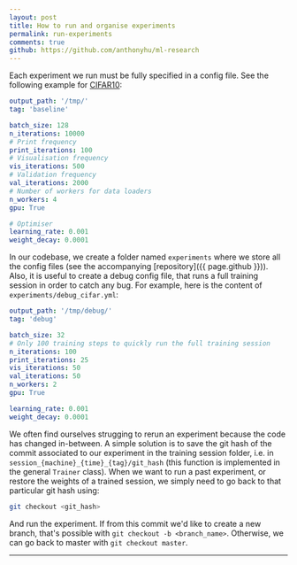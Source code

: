 ```yaml
---
layout: post
title: How to run and organise experiments
permalink: run-experiments
comments: true
github: https://github.com/anthonyhu/ml-research
---
```


Each experiment we run must be fully specified in a config file. See the following example for 
[CIFAR10](https://www.cs.toronto.edu/~kriz/cifar.html):

```yaml
output_path: '/tmp/'
tag: 'baseline'

batch_size: 128
n_iterations: 10000
# Print frequency
print_iterations: 100
# Visualisation frequency
vis_iterations: 500
# Validation frequency
val_iterations: 2000
# Number of workers for data loaders
n_workers: 4
gpu: True

# Optimiser
learning_rate: 0.001
weight_decay: 0.0001
```

In our codebase, we create a folder named `experiments` where we store all the config files (see the accompanying
[repository]({{ page.github }})). Also, it is useful to 
create a debug config file, that runs a full training session in order to catch any bug. For example, here is the
content of `experiments/debug_cifar.yml`:

```yaml
output_path: '/tmp/debug/'
tag: 'debug'

batch_size: 32
# Only 100 training steps to quickly run the full training session
n_iterations: 100
print_iterations: 25
vis_iterations: 50
val_iterations: 50
n_workers: 2
gpu: True

learning_rate: 0.001
weight_decay: 0.0001
```

We often find ourselves strugging to rerun an experiment because the code has changed in-between. A simple solution is 
to save the git hash of the commit associated to our experiment in the training session folder, i.e. 
in `session_{machine}_{time}_{tag}/git_hash` (this function is implemented in the general `Trainer` class). When we want to run a past
experiment, or restore the weights of a trained session, we simply need to go back to that particular git hash using:

```bash
git checkout <git_hash>
``` 

And run the experiment. If from this commit we'd like to create a new branch, that's possible with `git checkout -b <branch_name>`. 
Otherwise, we can go back to master with `git checkout master`.

-----
